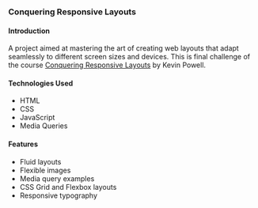 ### Conquering Responsive Layouts

#### Introduction
A project aimed at mastering the art of creating web layouts that adapt seamlessly to different screen sizes and devices. This is final challenge  of the course [Conquering Responsive Layouts](https://courses.kevinpowell.co/view/courses/conquering-responsive-layouts) by Kevin Powell. 


#### Technologies Used
- HTML
- CSS
- JavaScript
- Media Queries

#### Features
- Fluid layouts
- Flexible images
- Media query examples
- CSS Grid and Flexbox layouts
- Responsive typography
